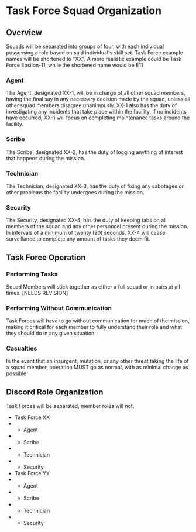 # Task Force Squad Organization

## Overview

Squads will be separated into groups of four, with each individual possessing a role based on said individual's skill set. Task Force example names will be shortened to "XX". A more realistic example could be Task Force Epsilon-11, while the shortened name would be E11

### Agent

The Agent, designated XX-1, will be in charge of all other squad members, having the final say in any necessary decision made by the squad, unless all other squad members disagree unanimously. XX-1 also has the duty of investigating any incidents that take place within the facility. If no incidents have occurred, XX-1 will focus on completing maintenance tasks around the facility.

### Scribe
The Scribe, designated XX-2, has the duty of logging anything of interest that happens during the mission.

### Technician
The Technician, designated XX-3, has the duty of fixing any sabotages or other problems the facility undergoes during the mission. 

### Security
The Security, designated XX-4, has the duty of keeping tabs on all members of the squad and any other personnel present during the mission. In intervals of a minimum of twenty (20) seconds, XX-4 will cease surveillance to complete any amount of tasks they deem fit.

## Task Force Operation

### Performing Tasks

Squad Members will stick together as either a full squad or in pairs at all times. [NEEDS REVISION]

### Performing Without Communication

Task Forces will have to go without communication for much of the mission, making it critical for each member to fully understand their role and what they should do in any given situation.

### Casualties

In the event that an insurgent, mutation, or any other threat taking the life of a squad member, operation MUST go as normal, with as minimal change as possible.

## Discord Role Organization
Task Forces will be separated, member roles will not.

+ Task Force XX
+ + Agent
+ + Scribe
+ + Technician
+ + Security
+ Task Force YY
+ + Agent
+ + Scribe
+ + Technician
+ + Security
